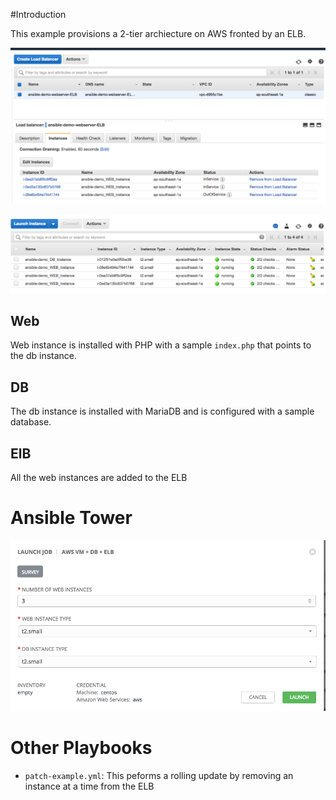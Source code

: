 #Introduction

This example provisions a 2-tier archiecture on AWS fronted by an ELB.

![screenshot](pics/elb.png)

![screenshot](pics/ec2.png)

## Web

Web instance is installed with PHP with a sample `index.php` that points to the db instance.

## DB

The db instance is installed with MariaDB and is configured with a sample database.

## ElB

All the web instances are added to the ELB

# Ansible Tower

![screenshot](pics/survey.png)

# Other Playbooks
* `patch-example.yml`: This peforms a rolling update by removing an instance at a time from the ELB

